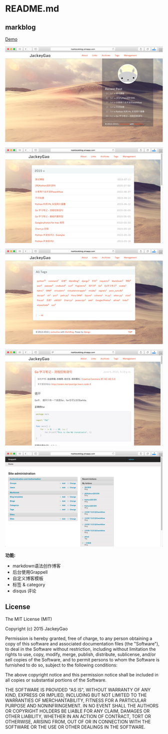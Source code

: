 # README.md
markblog
-------------

[Demo](http://markblog.jackeygao.com/)

![index][1]

![achives][2]

![tags][3]

![post][4]

![dashboard][5]

**功能:**

* markdown语法创作博客
* 后台使用Grappell
* 自定义博客模板
* 标签 & category
* disqus 评论


License
------------

The MIT License (MIT)

Copyright (c) 2015 JackeyGao

Permission is hereby granted, free of charge, to any person obtaining a copy
of this software and associated documentation files (the "Software"), to deal
in the Software without restriction, including without limitation the rights
to use, copy, modify, merge, publish, distribute, sublicense, and/or sell
copies of the Software, and to permit persons to whom the Software is
furnished to do so, subject to the following conditions:

The above copyright notice and this permission notice shall be included in all
copies or substantial portions of the Software.

THE SOFTWARE IS PROVIDED "AS IS", WITHOUT WARRANTY OF ANY KIND, EXPRESS OR
IMPLIED, INCLUDING BUT NOT LIMITED TO THE WARRANTIES OF MERCHANTABILITY,
FITNESS FOR A PARTICULAR PURPOSE AND NONINFRINGEMENT. IN NO EVENT SHALL THE
AUTHORS OR COPYRIGHT HOLDERS BE LIABLE FOR ANY CLAIM, DAMAGES OR OTHER
LIABILITY, WHETHER IN AN ACTION OF CONTRACT, TORT OR OTHERWISE, ARISING FROM,
OUT OF OR IN CONNECTION WITH THE SOFTWARE OR THE USE OR OTHER DEALINGS IN THE
SOFTWARE.


  [1]: https://github.com/jackeyGao/markblog/raw/master/screenCaptures/screenCapture-1.jpg
  [2]: https://github.com/jackeyGao/markblog/raw/master/screenCaptures/screenCapture-2.jpg
  [3]: https://github.com/jackeyGao/markblog/raw/master/screenCaptures/screenCapture-3.jpg
  [4]: https://github.com/jackeyGao/markblog/raw/master/screenCaptures/screenCapture-4.jpg
  [5]: https://github.com/jackeyGao/markblog/raw/master/screenCaptures/screenCapture-5.jpg
